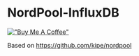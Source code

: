 # NordPool-InfluxDB

[!["Buy Me A Coffee"](https://www.buymeacoffee.com/assets/img/custom_images/yellow_img.png)](https://www.buymeacoffee.com/flopp999)

Based on https://github.com/kipe/nordpool
